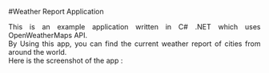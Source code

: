 #Weather Report Application
<p align="justify">
This is an example application written in C# .NET which uses OpenWeatherMaps API. <br>
By Using this app, you can find the current weather report of cities from around the world.<br>
Here is the screenshot of the app :<br>

</p>
